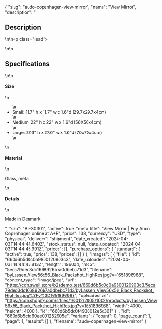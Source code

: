 {
  "slug": "audo-copenhagen-view-mirror",
  "name": "View Mirror",
  "description": "<h2>Description</h2>\n<!-- split -->\n<p class=\"lead\"> </p>\n<!-- split -->\n<h2>Specifications</h2>\n<!-- split -->\n<h4>Size</h4>\n<ul>\n<li>Small: 11.7\" h x 11.7\" w x 1.6\"d (29.7x29.7x4cm)</li>\n<li>Medium: 22\" h x 22\" w x 1.6\"d (56X56x4cm)</li>\n<li>Large: 27.6\" h x 27.6\" w x 1.6\"d (70x70x4cm)</li>\n</ul>\n<h4>Material</h4>\n<p>Glass, metal</p>\n<h4>Details</h4>\n<p>Made in Denmark</p>",
  "sku": "BL-30301",
  "active": true,
  "meta_title": "View Mirror | Buy Audo Copenhagen online at A+R",
  "price": 138,
  "currency": "USD",
  "type": "physical",
  "delivery": "shipment",
  "date_created": "2024-04-03T14:44:44.640Z",
  "stock_status": null,
  "date_updated": "2024-04-03T14:44:45.991Z",
  "prices": [],
  "purchase_options": {
    "standard": {
      "active": true,
      "price": 138,
      "prices": []
    }
  },
  "images": [
    {
      "file": {
        "id": "660d6b5d0c0a9800120903c3",
        "date_uploaded": "2024-04-03T14:44:45.813Z",
        "length": 196004,
        "md5": "5eca79ded3dc1668926b7a0dbebc71d3",
        "filename": "byLassen_View56x56_Black_Packshot_HighRes.jpg?v=1651896968",
        "content_type": "image/jpeg",
        "url": "https://cdn.swell.store/b2sdemo_test/660d6b5d0c0a9800120903c3/5eca79ded3dc1668926b7a0dbebc71d3/byLassen_View56x56_Black_Packshot_HighRes.jpg%3Fv%3D1651896968",
        "uploaded_url": "https://cdn.shopify.com/s/files/1/0012/2005/1002/products/byLassen_View56x56_Black_Packshot_HighRes.jpg?v=1651896968",
        "width": 4000,
        "height": 4000
      },
      "id": "660d6b5dc0f4930012e5c361"
    }
  ],
  "id": "660d6b5cfd60ae001252905e",
  "variants": {
    "count": 0,
    "page_count": 1,
    "page": 1,
    "results": []
  },
  "filename": "audo-copenhagen-view-mirror"
}